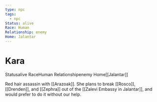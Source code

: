 ```yaml
---
type: npc
tags:
  - npc
Status: alive
Race: Human
Relationship: enemy
Home: Jalantar
---
```


# Kara
<span class="dataview inline-field"><span class="inline-field-key">Status</span><span class="inline-field-value">alive</span></span>
<span class="dataview inline-field"><span class="inline-field-key">Race</span><span class="inline-field-value">Human</span></span>
<span class="dataview inline-field"><span class="inline-field-key">Relationship</span><span class="inline-field-value">enemy</span></span>
<span class="dataview inline-field"><span class="inline-field-key">Home</span><span class="inline-field-value">[[Jalantar]]</span></span>

Red hair assassin with [[Arazoak]]. She plans to break [[Rosco]], [[Drenden]], and [[Zephra]] out of the [[Zalevi Embassy in Jalantar]], and would prefer to do it without our help.

